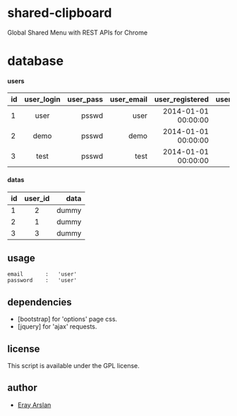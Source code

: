 # shared-clipboard

Global Shared Menu with REST APIs for Chrome

# database

#### users

| id  |user_login|user_pass|user_email| user_registered     |user_activation_key|user_status|
| ----|:--------:| -------:|---------:|--------------------:|------------------:|----------:|
| 1   | user 	 | psswd   | user     | 2014-01-01 00:00:00 | token             | 1         |
| 2   | demo     | psswd   | demo     | 2014-01-01 00:00:00 | token				| 1       	|
| 3   | test     | psswd   | test     | 2014-01-01 00:00:00 | token				| 1	    	|

#### datas

| id  | user_id | data      |
| ----|:-------:| ---------:|
| 1   | 2 	  	| dummy     |
| 2   | 1      	| dummy     |
| 3   | 3      	| dummy     |

## usage
	
	email 		: 	'user'
	password	:	'user'

## dependencies

- [bootstrap] for 'options' page css.
- [jquery] for 'ajax' requests.

## license

This script is available under the GPL license.

## author

* [Eray Arslan](http://erayarslan.com)
